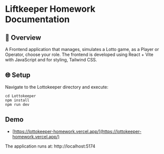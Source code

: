 # Liftkeeper Homework Documentation

## 🚀 Overview

A Frontend application that manages, simulates a Lotto game, as a Player or Operator, choose your role. The frontend is developed using React + Vite with JavaScript and for styling, Tailwind CSS.

## 🌐 Setup

Navigate to the Lottokeeper directory and execute:

```
cd Lottokeeper
npm install
npm run dev
```

## Demo

- [https://lottokeeper-homework.vercel.app/](https://lottokeeper-homework.vercel.app/)

The application runs at: http://localhost:5174
